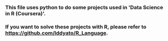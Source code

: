 
### This file uses python to do some projects used in 'Data Science in R (Coursera)'.
### If you want to solve these projects with R, please refer to https://github.com/lddyato/R_Language.

